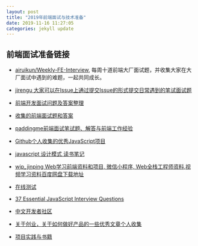 ```yaml
---
layout: post
title: "2019年前端面试与技术准备"
date: 2019-11-16 11:27:05
categories: jekyll update
---
```


前端面试准备链接  
----------------

- [airuikun/Weekly-FE-Interview](https://github.com/airuikun/Weekly-FE-Interview), 每周十道前端大厂面试题，并收集大家在大厂面试中遇到的难题，一起共同成长。  

- [jirengu 大家可以在Issue上通过提交Issue的形式提交日常遇到的笔试面试题](https://github.com/jirengu/frontend-interview/issues)  

- [前端开发面试问题及答案整理](https://github.com/bearofbear/Front-end-questions-to-the-interview-stage-master)  

- [收集的前端面试题和答案](https://github.com/qiu-deqing/FE-interview)  

- [paddingme前端面试笔试题、解答与前端工作经验](https://github.com/paddingme/Front-end-Web-Development-Interview-Question)  

- [Github个人收集的优秀JavaScript项目](https://github.com/Daiyichen/Front-end-tutorial/blob/master/project.md)  

- [javascript 设计模式 读书笔记](https://github.com/maxlxq/interview)  

- [wjp_jinping Web学习前端资料和项目, 微信小程序, Web全栈工程师资料,视频学习资料百度网盘下载地址](https://github.com/wjp2018/vuecss) 

- [在线测试](http://davidshariff.com/quiz/)  
- [37 Essential JavaScript Interview Questions](https://www.toptal.com/javascript/interview-questions)  

- [中文开发者社区](https://segmentfault.com/u/trigkit4)  

- [关于创业，关于如何做好产品的一些优秀文章个人收集](https://github.com/hustbill/awesome-product-thought)  

- [项目实践与书籍](https://github.com/hustbill/studyFiles)  
